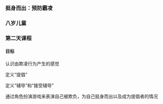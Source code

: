 ### 挺身而出：预防霸凌

### 八岁儿童

### 第二天课程

#### 目标

认识由欺凌行为产生的感觉

定义“提倡”

定义“辅导”和“接受辅导”

通过角色扮演游戏来表演自己被欺负，为自己挺身而出以及成为提倡者的情况


